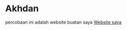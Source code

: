 # Akhdan
percobaan
ini adalah website buatan saya
[Website saya](file:///C:/Users/User/Desktop/Akhdan/index.html)
